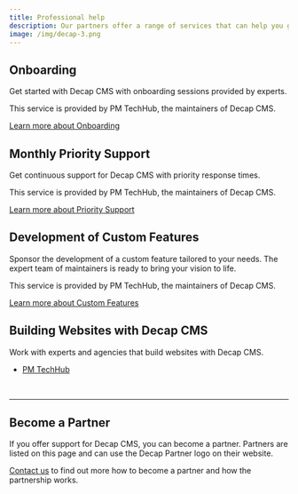 ```yaml
---
title: Professional help
description: Our partners offer a range of services that can help you get the most out of Decap CMS. Find onboarding, priority support, and development of custom features.
image: /img/decap-3.png
---
```

## Onboarding

Get started with Decap CMS with onboarding sessions provided by experts.

This service is provided by PM TechHub, the maintainers of Decap CMS.

<a href="https://techhub.p-m.si/services/decap/" class="button ga-onboarding">Learn more about Onboarding</a>

## Monthly Priority Support

Get continuous support for Decap CMS with priority response times.

This service is provided by PM TechHub, the maintainers of Decap CMS.

<a href="https://techhub.p-m.si/services/decap/" class="ga-support button">Learn more about Priority Support</a>

## Development of Custom Features

Sponsor the development of a custom feature tailored to your needs. The expert team of maintainers is ready to bring your vision to life.

This service is provided by PM TechHub, the maintainers of Decap CMS.

<a href="https://techhub.p-m.si/services/decap/" class="ga-features button">Learn more about Custom Features</a>

## Building Websites with Decap CMS

Work with experts and agencies that build websites with Decap CMS.

- <a href="https://techhub.p-m.si/services/web-development/" class="ga-webdev">PM TechHub</a>

<br>

------

## Become a Partner

If you offer support for Decap CMS, you can become a partner. Partners are listed on this page and can use the Decap Partner logo on their website.

<a href="mailto:decap@p-m.si" class="ga-partner">Contact us</a> to find out more how to become a partner and how the partnership works.
